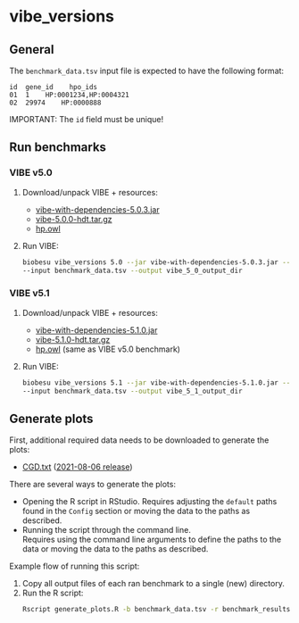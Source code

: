 # vibe_versions
## General
The `benchmark_data.tsv` input file is expected to have the following format:
```
id  gene_id    hpo_ids
01  1    HP:0001234,HP:0004321
02  29974    HP:0000888
```

IMPORTANT: The `id` field must be unique!

## Run benchmarks
### VIBE v5.0

1. Download/unpack VIBE + resources:
    - [vibe-with-dependencies-5.0.3.jar](https://github.com/molgenis/vibe/releases/download/vibe-5.0.3/vibe-with-dependencies-5.0.3.jar)
    - [vibe-5.0.0-hdt.tar.gz](https://downloads.molgeniscloud.org/downloads/vibe/vibe-5.0.0-hdt.tar.gz)
    - [hp.owl](http://purl.obolibrary.org/obo/hp/releases/2018-03-08/hp.owl)

2. Run VIBE:
   ```bash
   biobesu vibe_versions 5.0 --jar vibe-with-dependencies-5.0.3.jar --hdt vibe-5.0.0-hdt/vibe-5.0.0.hdt --hpo hp.owl \
   --input benchmark_data.tsv --output vibe_5_0_output_dir
   ```

### VIBE v5.1

1. Download/unpack VIBE + resources:
    - [vibe-with-dependencies-5.1.0.jar](https://github.com/molgenis/vibe/releases/download/vibe-5.1.0/vibe-with-dependencies-5.1.0.jar)
    - [vibe-5.1.0-hdt.tar.gz](https://downloads.molgeniscloud.org/downloads/vibe/vibe-5.1.0-hdt.tar.gz)
    - [hp.owl](http://purl.obolibrary.org/obo/hp/releases/2018-03-08/hp.owl) (same as VIBE v5.0 benchmark)

2. Run VIBE:
   ```bash
   biobesu vibe_versions 5.1 --jar vibe-with-dependencies-5.1.0.jar --hdt vibe-5.1.0-hdt/vibe-5.1.0.hdt --hpo hp.owl \
   --input benchmark_data.tsv --output vibe_5_1_output_dir
   ```

## Generate plots
First, additional required data needs to be downloaded to generate the plots:
- [CGD.txt](https://research.nhgri.nih.gov/CGD/download/) ([2021-08-06 release](https://downloads.molgeniscloud.org/downloads/biobesu/CGD_2021-08-06.txt))

There are several ways to generate the plots:
- Opening the R script in RStudio. 
  Requires adjusting the `default` paths found in the `Config` section or moving the data to the paths as described.  
- Running the script through the command line.  
  Requires using the command line arguments to define the paths to the data or moving the data to the paths as described.

Example flow of running this script:
1. Copy all output files of each ran benchmark to a single (new) directory.
2. Run the R script:
    ```bash
    Rscript generate_plots.R -b benchmark_data.tsv -r benchmark_results/ -c CGD_2021-06-08.txt -o ./plots/
    ```